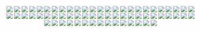 <div align="center">
<img align="center" src= 01.jpg "/>
<img align="center" src= 02.jpg "/>
<img align="center" src= 03.jpg "/>
<img align="center" src= 04.jpg "/>
<img align="center" src= 05.jpg "/>
<img align="center" src= 06.jpg "/>
<img align="center" src= 07.jpg "/>
<img align="center" src= 08.jpg "/>
<img align="center" src= 09.jpg "/>
<img align="center" src= 10.jpg "/>
<img align="center" src= 11.jpg "/>
<img align="center" src= 12.jpg "/>
<img align="center" src= 13.jpg "/>
<img align="center" src= 14.jpg "/>
<img align="center" src= 15.jpg "/>
<img align="center" src= 16.jpg "/>
<img align="center" src= 17.jpg "/>
<img align="center" src= 18.jpg "/>
<img align="center" src= 19.jpg "/>
<img align="center" src= 20.jpg "/>
<img align="center" src= 21.jpg "/>
<img align="center" src= 22.jpg "/>
<img align="center" src= 23.jpg "/>
<img align="center" src= 24.jpg "/>
<img align="center" src= 25.jpg "/>
<img align="center" src= 26.jpg "/>
<img align="center" src= 27.jpg "/>
<img align="center" src= 28.jpg "/>
<img align="center" src= 29.jpg "/>
<img align="center" src= 30.jpg "/>
<img align="center" src= 31.jpg "/>
<img align="center" src= 32.jpg "/>
<img align="center" src= 33.jpg "/>
<img align="center" src= 34.jpg "/>
<img align="center" src= 35.jpg "/>
<img align="center" src= 36.jpg "/>
<img align="center" src= 37.jpg "/>
<img align="center" src= 38.jpg "/>
<img align="center" src= 39.jpg "/>
<img align="center" src= 40.jpg "/>
<img align="center" src= 41.jpg "/>
<img align="center" src= 42.jpg "/>
<img align="center" src= 43.jpg "/>
<img align="center" src= 44.jpg "/>
<img align="center" src= 45.jpg "/>
<img align="center" src= 46.jpg "/>
<img align="center" src= 47.jpg "/>
<img align="center" src= 48.jpg "/>
<img align="center" src= 49.jpg "/>
<img align="center" src= 50.jpg "/>
<img align="center" src= 51.jpg "/>
<img align="center" src= 52.jpg "/>
<img align="center" src= 53.jpg "/>
<img align="center" src= 54.jpg "/>
<img align="center" src= 55.jpg "/>
<img align="center" src= 56.jpg "/>
<img align="center" src= 57.jpg "/>
<img align="center" src= 58.jpg "/>
<img align="center" src= 59.jpg "/>
<img align="center" src= 60.jpg "/>
<img align="center" src= 61.jpg "/>
<img align="center" src= 62.jpg "/>
<img align="center" src= 63.jpg "/>
<img align="center" src= 64.jpg "/>
<img align="center" src= 65.jpg "/>
</div>
